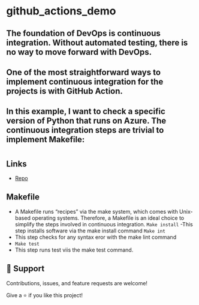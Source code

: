 # github_actions_demo


## The foundation of DevOps is continuous integration. Without automated testing, there is no way to move forward with DevOps.
## One of the most straightforward ways to implement continuous integration for the projects is with GitHub Action.

## In this example, I want to check a specific version of Python that runs on Azure. The continuous integration steps are trivial to implement Makefile:


<h1 align="center"><Github_actions_demo></h1>

<p align="center"><Implementation of continous integration pipeline with the help of Github Action></p>

## Links

- [Repo](https://github.com/Amit32624/github_actions_demo> "<github_actions_demo> Repo")


## Makefile
-  A Makefile runs “recipes” via the make system, which comes with Unix-based operating systems. Therefore, a Makefile is an ideal choice to simplify the steps involved in continuous integration.
  `Make install` 
  -This step installs software via the make install command
  `Make int`
  - This step checks for any syntax eror with the make lint command
  - `Make test`
  - This step runs test viis the make test command. 

## 🤝 Support

Contributions, issues, and feature requests are welcome!

Give a ⭐️ if you like this project!
